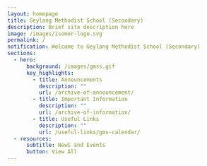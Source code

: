 ```yaml
---
layout: homepage
title: Geylang Methodist School (Secondary)
description: Brief site description here
image: /images/isomer-logo.svg
permalink: /
notification: Welcome to Geylang Methodist School (Secondary)
sections:
  - hero:
      background: /images/gmss.gif
      key_highlights:
        - title: Announcements
          description: ""
          url: /archive-of-announcement/
        - title: Important Information
          description: ""
          url: /archive-of-information/
        - title: Useful Links
          description: ""
          url: /useful-links/gms-calendar/
  - resources:
      subtitle: News and Events
      button: View All
---
```

